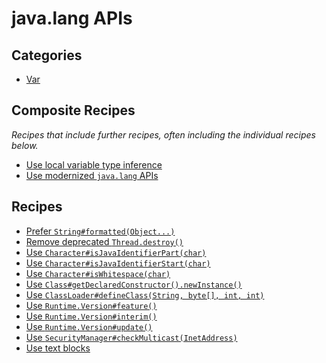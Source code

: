 # java.lang APIs

## Categories

* [Var](/reference/recipes/java/migrate/lang/var)

## Composite Recipes

_Recipes that include further recipes, often including the individual recipes below._

* [Use local variable type inference](./usevar.md)
* [Use modernized `java.lang` APIs](./javalangapis.md)

## Recipes

* [Prefer `String#formatted(Object...)`](./stringformatted.md)
* [Remove deprecated `Thread.destroy()`](./removethreaddestroymethod.md)
* [Use `Character#isJavaIdentifierPart(char)`](./migratecharacterisjavaletterordigittoisjavaidentifierpart.md)
* [Use `Character#isJavaIdentifierStart(char)`](./migratecharacterisjavalettertoisjavaidentifierstart.md)
* [Use `Character#isWhitespace(char)`](./migratecharacterisspacetoiswhitespace.md)
* [Use `Class#getDeclaredConstructor().newInstance()`](./migrateclassnewinstancetogetdeclaredconstructornewinstance.md)
* [Use `ClassLoader#defineClass(String, byte[], int, int)`](./migrateclassloaderdefineclass.md)
* [Use `Runtime.Version#feature()`](./migrateruntimeversionmajortofeature.md)
* [Use `Runtime.Version#interim()`](./migrateruntimeversionminortointerim.md)
* [Use `Runtime.Version#update()`](./migrateruntimeversionsecuritytoupdate.md)
* [Use `SecurityManager#checkMulticast(InetAddress)`](./migratesecuritymanagermulticast.md)
* [Use text blocks](./usetextblocks.md)


